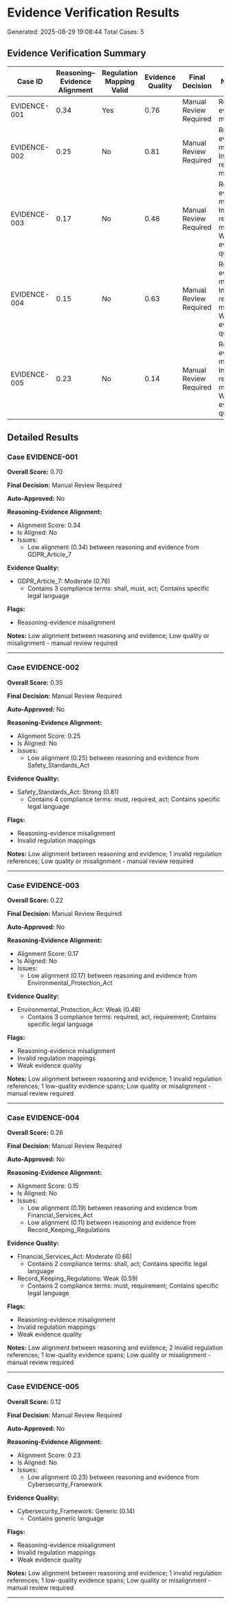 # Evidence Verification Results

Generated: 2025-08-29 19:08:44
Total Cases: 5

## Evidence Verification Summary

| Case ID | Reasoning–Evidence Alignment | Regulation Mapping Valid | Evidence Quality | Final Decision | Notes/Flags |
|----------|------------------------------|--------------------------|------------------|-----------------|-------------|
| EVIDENCE-001 | 0.34 | Yes | 0.76 | Manual Review Required | Reasoning-evidence misalignment |
| EVIDENCE-002 | 0.25 | No | 0.81 | Manual Review Required | Reasoning-evidence misalignment; Invalid regulation mappings |
| EVIDENCE-003 | 0.17 | No | 0.48 | Manual Review Required | Reasoning-evidence misalignment; Invalid regulation mappings; Weak evidence quality |
| EVIDENCE-004 | 0.15 | No | 0.63 | Manual Review Required | Reasoning-evidence misalignment; Invalid regulation mappings; Weak evidence quality |
| EVIDENCE-005 | 0.23 | No | 0.14 | Manual Review Required | Reasoning-evidence misalignment; Invalid regulation mappings; Weak evidence quality |


## Detailed Results

### Case EVIDENCE-001

**Overall Score:** 0.70

**Final Decision:** Manual Review Required

**Auto-Approved:** No

**Reasoning-Evidence Alignment:**
- Alignment Score: 0.34
- Is Aligned: No
- Issues:
  - Low alignment (0.34) between reasoning and evidence from GDPR_Article_7

**Evidence Quality:**
- GDPR_Article_7: Moderate (0.76)
  - Contains 3 compliance terms: shall, must, act; Contains specific legal language

**Flags:**
- Reasoning-evidence misalignment

**Notes:** Low alignment between reasoning and evidence; Low quality or misalignment - manual review required

---

### Case EVIDENCE-002

**Overall Score:** 0.35

**Final Decision:** Manual Review Required

**Auto-Approved:** No

**Reasoning-Evidence Alignment:**
- Alignment Score: 0.25
- Is Aligned: No
- Issues:
  - Low alignment (0.25) between reasoning and evidence from Safety_Standards_Act

**Evidence Quality:**
- Safety_Standards_Act: Strong (0.81)
  - Contains 4 compliance terms: must, required, act; Contains specific legal language

**Flags:**
- Reasoning-evidence misalignment
- Invalid regulation mappings

**Notes:** Low alignment between reasoning and evidence; 1 invalid regulation references; Low quality or misalignment - manual review required

---

### Case EVIDENCE-003

**Overall Score:** 0.22

**Final Decision:** Manual Review Required

**Auto-Approved:** No

**Reasoning-Evidence Alignment:**
- Alignment Score: 0.17
- Is Aligned: No
- Issues:
  - Low alignment (0.17) between reasoning and evidence from Environmental_Protection_Act

**Evidence Quality:**
- Environmental_Protection_Act: Weak (0.48)
  - Contains 3 compliance terms: required, act, requirement; Contains specific legal language

**Flags:**
- Reasoning-evidence misalignment
- Invalid regulation mappings
- Weak evidence quality

**Notes:** Low alignment between reasoning and evidence; 1 invalid regulation references; 1 low-quality evidence spans; Low quality or misalignment - manual review required

---

### Case EVIDENCE-004

**Overall Score:** 0.26

**Final Decision:** Manual Review Required

**Auto-Approved:** No

**Reasoning-Evidence Alignment:**
- Alignment Score: 0.15
- Is Aligned: No
- Issues:
  - Low alignment (0.19) between reasoning and evidence from Financial_Services_Act
  - Low alignment (0.11) between reasoning and evidence from Record_Keeping_Regulations

**Evidence Quality:**
- Financial_Services_Act: Moderate (0.66)
  - Contains 2 compliance terms: shall, act; Contains specific legal language
- Record_Keeping_Regulations: Weak (0.59)
  - Contains 2 compliance terms: must, requirement; Contains specific legal language

**Flags:**
- Reasoning-evidence misalignment
- Invalid regulation mappings
- Weak evidence quality

**Notes:** Low alignment between reasoning and evidence; 2 invalid regulation references; 1 low-quality evidence spans; Low quality or misalignment - manual review required

---

### Case EVIDENCE-005

**Overall Score:** 0.12

**Final Decision:** Manual Review Required

**Auto-Approved:** No

**Reasoning-Evidence Alignment:**
- Alignment Score: 0.23
- Is Aligned: No
- Issues:
  - Low alignment (0.23) between reasoning and evidence from Cybersecurity_Framework

**Evidence Quality:**
- Cybersecurity_Framework: Generic (0.14)
  - Contains generic language

**Flags:**
- Reasoning-evidence misalignment
- Invalid regulation mappings
- Weak evidence quality

**Notes:** Low alignment between reasoning and evidence; 1 invalid regulation references; 1 low-quality evidence spans; Low quality or misalignment - manual review required

---

